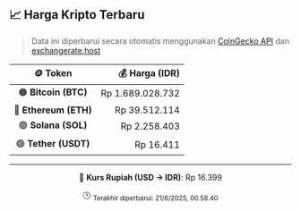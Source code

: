 

<!-- HARGA_KRIPTO -->
## 📈 Harga Kripto Terbaru

> Data ini diperbarui secara otomatis menggunakan [CoinGecko API](https://www.coingecko.com/) dan [exchangerate.host](https://exchangerate.host/)

<div align="center">

| 🪙 Token | 💰 Harga (IDR) |
|:------:|---------------:|
| 🟠 **Bitcoin (BTC)**   | Rp 1.689.028.732 |
| 🔵 **Ethereum (ETH)**  | Rp 39.512.114 |
| 🟣 **Solana (SOL)**    | Rp 2.258.403 |
| 🟢 **Tether (USDT)**   | Rp 16.411 |

---

💱 **Kurs Rupiah (USD → IDR)**: Rp 16.399

🕒 <sub>Terakhir diperbarui: 21/6/2025, 00.58.40</sub>

</div>
<!-- /HARGA_KRIPTO -->